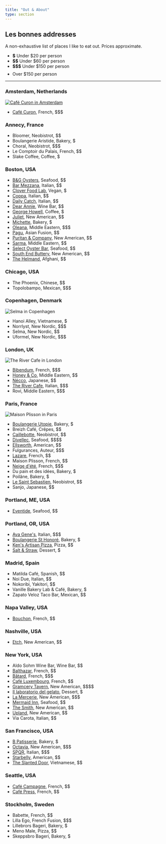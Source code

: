 ```yaml
---
title: "Out & About"
type: section
---
```


## Les bonnes addresses

A non-exhaustive list of places I like to eat out. Prices approximate.

* **$** Under $20 per person
* **$$** Under $60 per person
* **$$$** Under $150 per person
* **$$$$** Over $150 per person

---

### Amsterdam, Netherlands

[![Café Curon in Amsterdam](/images/amsterdam-curon.jpg)](http://cafecaron.nl)

* [Café Curon](http://cafecaron.nl), French, $$$

### Annecy, France

* Bloomer, Neobistrot, $$
* Boulangerie Aristide, Bakery, $
* Choral, Neobistrot, $$$
* Le Comptoir du Palais, French, $$
* Slake Coffee, Coffee, $

### Boston, USA

* [B&G Oysters](http://bandgoysters.com), Seafood, $$
* [Bar Mezzana](http://barmezzana.com), Italian, $$
* [Clover Food Lab](https://www.cloverfoodlab.com), Vegan, $
* [Coppa](https://www.coppaboston.com), Italian, $$
* [Daily Catch](https://thedailycatch.com), Italian, $$
* [Dear Annie](https://www.dearanniebar.com), Wine Bar, $$
* [George Howell](https://georgehowellcoffee.com), Coffee, $
* [Juliet](https://www.julietsomerville.com), New American, $$
* [Michette](https://michette.square.site), Bakery, $
* [Oleana](http://oleanarestaurant.com), Middle Eastern, $$$
* [Pagu](http://www.gopagu.com), Asian Fusion, $$
* [Puritan & Company](https://www.puritancambridge.com), New American, $$
* [Sarma](http://sarmarestaurant.com), Middle Eastern, $$
* [Select Oyster Bar](http://selectboston.com), Seafood, $$
* [South End Buttery](http://southendbuttery.com), New American, $$
* [The Helmand](https://www.helmandrestaurant.com), Afghani, $$

### Chicago, USA

* The Phoenix, Chinese, $$
* Topolobampo, Mexican, $$$

### Copenhagen, Denmark

![Selma in Copenhagen](/images/copenhagen-selma.jpg)

* Hanoi Alley, Vietnamese, $
* Norrlyst, New Nordic, $$$
* Selma, New Nordic, $$
* Uformel, New Nordic, $$$

### London, UK

![The River Cafe in London](/images/london-cafe.jpg)

* [Bibendum](https://claudebosi.com), French, $$$
* [Honey & Co](https://honeyandco.co.uk), Middle Eastern, $$
* [Nécco](https://www.necco.london/menus), Japanese, $$
* [The River Cafe](http://rivercafe.co.uk), Italian, $$$
* Rovi, Middle Eastern, $$$

### Paris, France

![Maison Plisson in Paris](/images/paris-plisson.jpg)

* [Boulangerie Utopie](http://boulangerieutopie.com), Bakery, $
* Breizh Café, Crêpes, $$
* [Caillebotte](https://www.lapantruchoise.com/caillebotte), Neobistrot, $$
* [Divellec](https://www.divellec-paris.fr), Seafood, \$\$\$\$
* [Ellsworth](http://ellsworthparis.com), American, $$
* Fulgurances, Auteur, $$$
* [Lazare](https://lazare-paris.fr), French, $$
* Maison Plisson, French, $$
* [Neige d'été](https://www.neigedete.fr), French, $$$
* Du pain et des idées, Bakery, $
* Poilâne, Bakery, $
* [Le Saint Sebastien](https://www.lesaintsebastien.paris), Neobistrot, $$
* Sanjo, Japanese, $$

### Portland, ME, USA

* [Eventide](https://www.eventideoysterco.com), Seafood, $$

### Portland, OR, USA

* [Ava Gene's](https://www.avagenes.com), Italian, $$$
* [Boulangerie St Honoré](https://www.sainthonorebakery.com), Bakery, $
* [Ken's Artisan Pizza](https://kensartisan.com/pizza), Pizza, $$
* [Salt & Straw](https://saltandstraw.com), Dessert, $

### Madrid, Spain

* Matilda Café, Spanish, $$
* Noi Due, Italian, $$
* Nokoribi, Yakitori, $$
* Vanille Bakery Lab & Café, Bakery, $
* Zapato Veloz Taco Bar, Mexican, $$

### Napa Valley, USA

* [Bouchon](https://www.thomaskeller.com/bouchonyountville), French, $$

### Nashville, USA

* [Etch](http://etchrestaurant.com), New American, $$

### New York, USA

* Aldo Sohm Wine Bar, Wine Bar, $$
* [Balthazar](https://balthazarny.com), French, $$
* [Bâtard](https://www.batardtribeca.com), French, $$$
* [Café Luxembourg](https://cafeluxembourg.com), French, $$
* [Gramcery Tavern](http://gramercytavern.com), New American, \$\$\$\$
* [Il laboratorio del gelato](https://www.laboratoriodelgelato.com), Dessert, $
* [La Mercerie](https://www.lamercerieny.com/), New American, $$$
* [Mermaid Inn](https://www.themermaidnyc.com), Seafood, $$
* [The Smith](https://thesmithrestaurant.com), New American, $$
* [Upland](https://uplandnyc.com), New American, $$
* Via Carota, Italian, $$

### San Francisco, USA

* [B Patisserie](https://bpatisserie.com), Bakery, $
* [Octavia](https://www.octavia-sf.com), New American, $$$
* [SPQR](https://www.spqrsf.com), Italian, $$$
* [Starbelly](https://www.starbellysf.com), American, $$
* [The Slanted Door](https://slanteddoor.com), Vietnamese, $$

### Seattle, USA

* [Café Campagne](https://cafecampagne.com), French, $$
* [Café Press](https://cafepresseseattle.com), French, $$

### Stockholm, Sweden

* Babette, French, $$
* Lilla Ego, French Fusion, $$$
* Lillebrors Bageri, Bakery, $
* Meno Male, Pizza, $$
* Skeppsbro Bageri, Bakery, $
